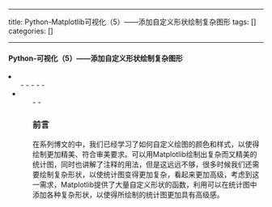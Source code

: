 
--- 
title:  Python-Matplotlib可视化（5）——添加自定义形状绘制复杂图形 
tags: []
categories: [] 

---
#### Python-可视化（5）——添加自定义形状绘制复杂图形

 <li> 
  <ul>
   - 
   - 
   - 
   - 
   - 
   <li> 
    <ul>
     - 
     - 
    
### 前言

在系列博文的中，我们已经学习了如何自定义绘图的颜色和样式，以使得绘制更加精美、符合审美要求。可以用Matplotlib绘制出复杂而又精美的统计图，同时也讲解了注释的用法，但是这远远不够，很多时候我们还需要绘制复杂形状，以使统计图变得更加复杂，看起来更加高级，考虑到这一需求，Matplotlib提供了大量自定义形状的函数，利用可以在统计图中添加各种复杂形状，以使得所绘制的统计图更加具有高级感。

### 
